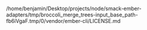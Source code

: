 /home/benjamin/Desktop/projects/node/smack-ember-adapters/tmp/broccoli_merge_trees-input_base_path-fb6iVgaF.tmp/0/vendor/ember-cli/LICENSE.md